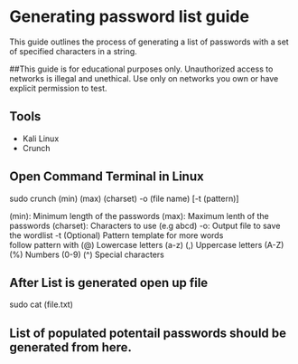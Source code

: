 # Generating password list guide

This guide outlines the process of generating a list of passwords with a set of specified characters in a
string.

##This guide is for educational purposes only. Unauthorized access to networks is illegal and unethical. Use only on networks you own or have explicit permission to test.

## Tools
- Kali Linux
- Crunch


## Open Command Terminal in Linux
  sudo crunch (min) (max) (charset) -o (file name)   [-t (pattern)]

  (min): Minimum length of the passwords
  (max): Maximum lenth of the passwords
  (charset): Characters to use (e.g abcd)
  -o: Output file to save the wordlist
  -t (Optional) Pattern template for more words  
          follow pattern with
              (@) Lowercase letters (a-z)
              (,) Uppercase letters (A-Z)
              (%) Numbers (0-9)
              (^) Special characters
        <!-- the min is the minumum amount of characters which will be generated/cycled through in the string AND max will be maximum chars generated from string-->

## After List is generated open up file
  sudo cat (file.txt)

## List of populated potentail passwords should be generated from here.

        
  

  
